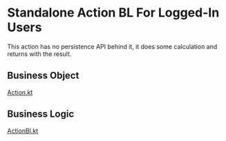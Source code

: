 # Standalone Action BL For Logged-In Users

This action has no persistence API behind it, it does some calculation
and returns with the result.

## Business Object

[Action.kt](/src/commonMain/kotlin/zakadabar/cookbook/backend/authorize/action/loggedin/Action.kt)

## Business Logic

[ActionBl.kt](/src/jvmMain/kotlin/zakadabar/cookbook/backend/authorize/action/loggedin/ActionBl.kt)
